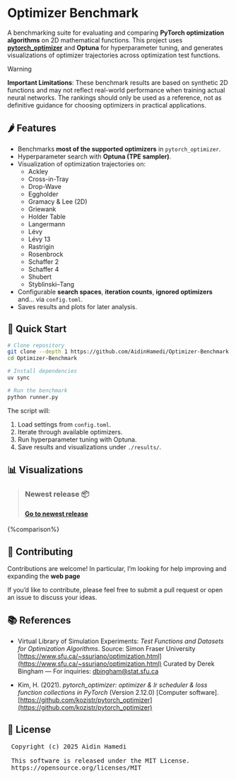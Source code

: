 # Optimizer Benchmark

A benchmarking suite for evaluating and comparing **PyTorch optimization algorithms** on 2D mathematical functions.
This project uses **[pytorch_optimizer](https://github.com/kozistr/pytorch_optimizer)** and **Optuna** for hyperparameter tuning, and generates visualizations of optimizer trajectories across optimization test functions.

> [!WARNING]
> **Important Limitations**: These benchmark results are based on synthetic 2D functions and may not reflect real-world performance when training actual neural networks. The rankings should only be used as a reference, not as definitive guidance for choosing optimizers in practical applications.


## 🌶️ Features

* Benchmarks **most of the supported optimizers** in `pytorch_optimizer`.
* Hyperparameter search with **Optuna (TPE sampler)**.
* Visualization of optimization trajectories on:
  * Ackley
  * Cross-in-Tray
  * Drop-Wave
  * Eggholder
  * Gramacy & Lee (2D)
  * Griewank
  * Holder Table
  * Langermann
  * Lévy
  * Lévy 13
  * Rastrigin
  * Rosenbrock
  * Schaffer 2
  * Schaffer 4
  * Shubert
  * Styblinski–Tang
* Configurable **search spaces**, **iteration counts**, **ignored optimizers** and... via `config.toml`.
* Saves results and plots for later analysis.

## 🚀 Quick Start

```bash
# Clone repository
git clone --depth 1 https://github.com/AidinHamedi/Optimizer-Benchmark.git
cd Optimizer-Benchmark

# Install dependencies
uv sync

# Run the benchmark
python runner.py
```

The script will:

1. Load settings from `config.toml`.
2. Iterate through available optimizers.
3. Run hyperparameter tuning with Optuna.
4. Save results and visualizations under `./results/`.

## 📊 Visualizations
> ### Newest release 📦
> #### [Go to newest release](https://github.com/Aidinhamedi/Optimizer-Benchmark/releases/latest)

{%comparison%}

## 🤝 Contributing

Contributions are welcome!
In particular, I’m looking for help improving and expanding the **web page**

If you’d like to contribute, please feel free to submit a pull request or open an issue to discuss your ideas.

## 📚 References

- Virtual Library of Simulation Experiments: *Test Functions and Datasets for Optimization Algorithms*.
  Source: Simon Fraser University
  [https://www.sfu.ca/~ssurjano/optimization.html](https://www.sfu.ca/~ssurjano/optimization.html)
  Curated by Derek Bingham — For inquiries: dbingham@stat.sfu.ca

- Kim, H. (2021). *pytorch_optimizer: optimizer & lr scheduler & loss function collections in PyTorch* (Version 2.12.0) [Computer software].
  [https://github.com/kozistr/pytorch_optimizer](https://github.com/kozistr/pytorch_optimizer)


## 📝 License

<pre>
 Copyright (c) 2025 Aidin Hamedi

 This software is released under the MIT License.
 https://opensource.org/licenses/MIT
</pre>
